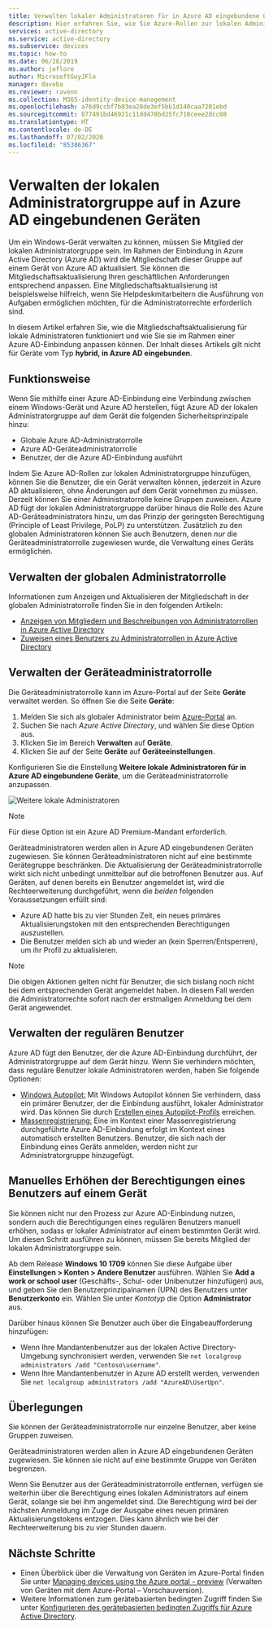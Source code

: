 ```yaml
---
title: Verwalten lokaler Administratoren für in Azure AD eingebundene Geräte
description: Hier erfahren Sie, wie Sie Azure-Rollen zur lokalen Administratorgruppe eines Windows-Geräts hinzufügen.
services: active-directory
ms.service: active-directory
ms.subservice: devices
ms.topic: how-to
ms.date: 06/28/2019
ms.author: joflore
author: MicrosoftGuyJFlo
manager: daveba
ms.reviewer: ravenn
ms.collection: M365-identity-device-management
ms.openlocfilehash: a76d9ccbf7b83ea28de3ef5bb1d140caa7201ebd
ms.sourcegitcommit: 877491bd46921c11dd478bd25fc718ceee2dcc08
ms.translationtype: HT
ms.contentlocale: de-DE
ms.lasthandoff: 07/02/2020
ms.locfileid: "85386367"
---
```

# <a name="how-to-manage-the-local-administrators-group-on-azure-ad-joined-devices"></a>Verwalten der lokalen Administratorgruppe auf in Azure AD eingebundenen Geräten

Um ein Windows-Gerät verwalten zu können, müssen Sie Mitglied der lokalen Administratorgruppe sein. Im Rahmen der Einbindung in Azure Active Directory (Azure AD) wird die Mitgliedschaft dieser Gruppe auf einem Gerät von Azure AD aktualisiert. Sie können die Mitgliedschaftsaktualisierung Ihren geschäftlichen Anforderungen entsprechend anpassen. Eine Mitgliedschaftsaktualisierung ist beispielsweise hilfreich, wenn Sie Helpdeskmitarbeitern die Ausführung von Aufgaben ermöglichen möchten, für die Administratorrechte erforderlich sind.

In diesem Artikel erfahren Sie, wie die Mitgliedschaftsaktualisierung für lokale Administratoren funktioniert und wie Sie sie im Rahmen einer Azure AD-Einbindung anpassen können. Der Inhalt dieses Artikels gilt nicht für Geräte vom Typ **hybrid, in Azure AD eingebunden**.

## <a name="how-it-works"></a>Funktionsweise

Wenn Sie mithilfe einer Azure AD-Einbindung eine Verbindung zwischen einem Windows-Gerät und Azure AD herstellen, fügt Azure AD der lokalen Administratorgruppe auf dem Gerät die folgenden Sicherheitsprinzipale hinzu:

- Globale Azure AD-Administratorrolle
- Azure AD-Geräteadministratorrolle 
- Benutzer, der die Azure AD-Einbindung ausführt   

Indem Sie Azure AD-Rollen zur lokalen Administratorgruppe hinzufügen, können Sie die Benutzer, die ein Gerät verwalten können, jederzeit in Azure AD aktualisieren, ohne Änderungen auf dem Gerät vornehmen zu müssen. Derzeit können Sie einer Administratorrolle keine Gruppen zuweisen.
Azure AD fügt der lokalen Administratorgruppe darüber hinaus die Rolle des Azure AD-Geräteadministrators hinzu, um das Prinzip der geringsten Berechtigung (Principle of Least Privilege, PoLP) zu unterstützen. Zusätzlich zu den globalen Administratoren können Sie auch Benutzern, denen *nur* die Geräteadministratorrolle zugewiesen wurde, die Verwaltung eines Geräts ermöglichen. 

## <a name="manage-the-global-administrators-role"></a>Verwalten der globalen Administratorrolle

Informationen zum Anzeigen und Aktualisieren der Mitgliedschaft in der globalen Administratorrolle finden Sie in den folgenden Artikeln:

- [Anzeigen von Mitgliedern und Beschreibungen von Administratorrollen in Azure Active Directory](../users-groups-roles/directory-manage-roles-portal.md)
- [Zuweisen eines Benutzers zu Administratorrollen in Azure Active Directory](../fundamentals/active-directory-users-assign-role-azure-portal.md)


## <a name="manage-the-device-administrator-role"></a>Verwalten der Geräteadministratorrolle 

Die Geräteadministratorrolle kann im Azure-Portal auf der Seite **Geräte** verwaltet werden. So öffnen Sie die Seite **Geräte**:

1. Melden Sie sich als globaler Administrator beim [Azure-Portal](https://portal.azure.com) an.
1. Suchen Sie nach *Azure Active Directory*, und wählen Sie diese Option aus.
1. Klicken Sie im Bereich **Verwalten** auf **Geräte**.
1. Klicken Sie auf der Seite **Geräte** auf **Geräteeinstellungen**.

Konfigurieren Sie die Einstellung **Weitere lokale Administratoren für in Azure AD eingebundene Geräte**, um die Geräteadministratorrolle anzupassen.  

![Weitere lokale Administratoren](./media/assign-local-admin/10.png)

>[!NOTE]
> Für diese Option ist ein Azure AD Premium-Mandant erforderlich. 

Geräteadministratoren werden allen in Azure AD eingebundenen Geräten zugewiesen. Sie können Geräteadministratoren nicht auf eine bestimmte Gerätegruppe beschränken. Die Aktualisierung der Geräteadministratorrolle wirkt sich nicht unbedingt unmittelbar auf die betroffenen Benutzer aus. Auf Geräten, auf denen bereits ein Benutzer angemeldet ist, wird die Rechteerweiterung durchgeführt, wenn die *beiden* folgenden Voraussetzungen erfüllt sind:

- Azure AD hatte bis zu vier Stunden Zeit, ein neues primäres Aktualisierungstoken mit den entsprechenden Berechtigungen auszustellen. 
- Die Benutzer melden sich ab und wieder an (kein Sperren/Entsperren), um ihr Profil zu aktualisieren.

>[!NOTE]
> Die obigen Aktionen gelten nicht für Benutzer, die sich bislang noch nicht bei dem entsprechenden Gerät angemeldet haben. In diesem Fall werden die Administratorrechte sofort nach der erstmaligen Anmeldung bei dem Gerät angewendet. 

## <a name="manage-regular-users"></a>Verwalten der regulären Benutzer

Azure AD fügt den Benutzer, der die Azure AD-Einbindung durchführt, der Administratorgruppe auf dem Gerät hinzu. Wenn Sie verhindern möchten, dass reguläre Benutzer lokale Administratoren werden, haben Sie folgende Optionen:

- [Windows Autopilot:](/windows/deployment/windows-autopilot/windows-10-autopilot) Mit Windows Autopilot können Sie verhindern, dass ein primärer Benutzer, der die Einbindung ausführt, lokaler Administrator wird. Das können Sie durch [Erstellen eines Autopilot-Profils](/intune/enrollment-autopilot#create-an-autopilot-deployment-profile) erreichen.
- [Massenregistrierung:](/intune/windows-bulk-enroll) Eine im Kontext einer Massenregistrierung durchgeführte Azure AD-Einbindung erfolgt im Kontext eines automatisch erstellten Benutzers. Benutzer, die sich nach der Einbindung eines Geräts anmelden, werden nicht zur Administratorgruppe hinzugefügt.   

## <a name="manually-elevate-a-user-on-a-device"></a>Manuelles Erhöhen der Berechtigungen eines Benutzers auf einem Gerät 

Sie können nicht nur den Prozess zur Azure AD-Einbindung nutzen, sondern auch die Berechtigungen eines regulären Benutzers manuell erhöhen, sodass er lokaler Administrator auf einem bestimmten Gerät wird. Um diesen Schritt ausführen zu können, müssen Sie bereits Mitglied der lokalen Administratorgruppe sein. 

Ab dem Release **Windows 10 1709** können Sie diese Aufgabe über **Einstellungen > Konten > Andere Benutzer** ausführen. Wählen Sie **Add a work or school user** (Geschäfts-, Schul- oder Unibenutzer hinzufügen) aus, und geben Sie den Benutzerprinzipalnamen (UPN) des Benutzers unter **Benutzerkonto** ein. Wählen Sie unter *Kontotyp* die Option **Administrator** aus.  
 
Darüber hinaus können Sie Benutzer auch über die Eingabeaufforderung hinzufügen:

- Wenn Ihre Mandantenbenutzer aus der lokalen Active Directory-Umgebung synchronisiert werden, verwenden Sie `net localgroup administrators /add "Contoso\username"`.
- Wenn Ihre Mandantenbenutzer in Azure AD erstellt werden, verwenden Sie `net localgroup administrators /add "AzureAD\UserUpn"`.

## <a name="considerations"></a>Überlegungen 

Sie können der Geräteadministratorrolle nur einzelne Benutzer, aber keine Gruppen zuweisen.

Geräteadministratoren werden allen in Azure AD eingebundenen Geräten zugewiesen. Sie können sie nicht auf eine bestimmte Gruppe von Geräten begrenzen.

Wenn Sie Benutzer aus der Geräteadministratorrolle entfernen, verfügen sie weiterhin über die Berechtigung eines lokalen Administrators auf einem Gerät, solange sie bei ihm angemeldet sind. Die Berechtigung wird bei der nächsten Anmeldung im Zuge der Ausgabe eines neuen primären Aktualisierungstokens entzogen. Dies kann ähnlich wie bei der Rechteerweiterung bis zu vier Stunden dauern.

## <a name="next-steps"></a>Nächste Schritte

- Einen Überblick über die Verwaltung von Geräten im Azure-Portal finden Sie unter [Managing devices using the Azure portal - preview](device-management-azure-portal.md) (Verwalten von Geräten mit dem Azure-Portal – Vorschauversion).
- Weitere Informationen zum gerätebasierten bedingten Zugriff finden Sie unter [Konfigurieren des gerätebasierten bedingten Zugriffs für Azure Active Directory](../conditional-access/require-managed-devices.md).
